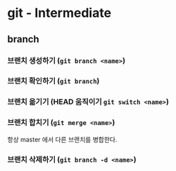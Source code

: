 # git - Intermediate



## branch

### 브랜치 생성하기 (`git branch <name>`)

### 브랜치 확인하기 (`git branch`)

### 브랜치 옮기기 (HEAD 움직이기 `git switch <name>`)

### 브랜치 합치기 (`git merge <name>`)

항상 master 에서 다른 브랜치를 병합한다.

### 브랜치 삭제하기 (`git branch -d <name>`)